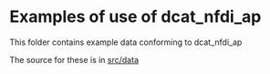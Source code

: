 # Examples of use of dcat_nfdi_ap

This folder contains example data conforming to dcat_nfdi_ap

The source for these is in [src/data](../src/data/examples)
